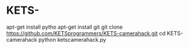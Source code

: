 # KETS-
 apt-get install pytho
 apt-get install git
 git clone https://github.com/KETSprogrammers/KETS-camerahack.git
 cd KETS-camerahack
 python ketscamerahack.py
 
